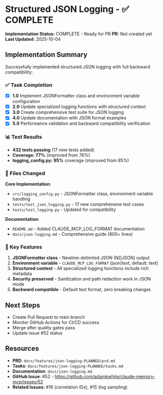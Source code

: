 # Structured JSON Logging - ✅ COMPLETE

**Implementation Status:** COMPLETE - Ready for PR
**PR:** Not created yet
**Last Updated:** 2025-10-04

## Implementation Summary

Successfully implemented structured JSON logging with full backward compatibility:

### ✅ Task Completion

- [x] **1.0** Implement JSONFormatter class and environment variable configuration
- [x] **2.0** Update specialized logging functions with structured context
- [x] **3.0** Create comprehensive test suite for JSON logging
- [x] **4.0** Update documentation with JSON format examples
- [x] **5.0** Performance validation and backward compatibility verification

### 📊 Test Results

- **432 tests passing** (17 new tests added)
- **Coverage: 77%** (improved from 76%)
- **logging_config.py: 95%** coverage (improved from 85%)

### 📁 Files Changed

**Core Implementation:**
- `src/logging_config.py` - JSONFormatter class, environment variable handling
- `tests/test_json_logging.py` - 17 new comprehensive test cases
- `tests/test_logging.py` - Updated for compatibility

**Documentation:**
- `README.md` - Added CLAUDE_MCP_LOG_FORMAT documentation
- `docs/json-logging.md` - Comprehensive guide (800+ lines)

### 🎯 Key Features

1. **JSONFormatter class** - Newline-delimited JSON (NDJSON) output
2. **Environment variable** - `CLAUDE_MCP_LOG_FORMAT` (json|text, default: text)
3. **Structured context** - All specialized logging functions include rich metadata
4. **Security preserved** - Sanitization and path redaction work in JSON mode
5. **Backward compatible** - Default text format, zero breaking changes

## Next Steps

- Create Pull Request to main branch
- Monitor GitHub Actions for CI/CD success
- Merge after quality gates pass
- Update issue #52 status

## Resources

- **PRD**: `docs/features/json-logging-PLANNED/prd.md`
- **Tasks**: `docs/features/json-logging-PLANNED/tasks.md`
- **Documentation**: `docs/json-logging.md`
- **GitHub Issue**: #52 - https://github.com/adamkwhite/claude-memory-mcp/issues/52
- **Related Issues**: #16 (correlation IDs), #15 (log sampling)
